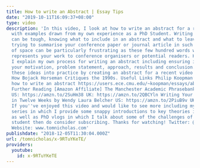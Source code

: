 ```yaml
---
title: How to write an Abstract | Essay Tips
date: "2019-10-11T16:09:37+08:00"
type: video
description: 'In this video, I look at how to write an abstract for a research paper
  with examples drawn from my own experience as a PhD Student. Writing an abstract
  can be tough, knowing what to include in an abstract and what to leave out when
  trying to summarise your conference paper or journal article in such a short amount
  of space can be particularly frustrating as these few hundred words will be what
  represents your work to conference organisers or potential readers. Here, then,
  I explain my own process for writing an abstract including ensuring it contains
  your motivation, problem statement, approach, results and conclusion. I then put
  these ideas into practice by creating an abstract for a recent video essay I released:
  How Bojack Horseman Critiques the 1990s. Useful Links Philip Koopman’s advice on
  how to write an abstract https://users.ece.cmu.edu/~koopman/essays/abstract.html
  Further Reading [Amazon Affiliate] The Manchester Academic Phrasebank by John Morley
  US: https://amzn.to/2SuHm38 UK: https://amzn.to/2QBCYln Writing Your Journal Article
  in Twelve Weeks by Wendy Laura Belcher US: https://amzn.to/2PiuB9v UK: https://amzn.to/2UiDq7l
  If you''ve enjoyed this video and would like to see more including my What The Theory?
  series in which I provide some snappy introductions to key theories in the humanities
  as well as PhD vlogs in which I talk about some of the challenges of being a PhD
  student then do consider subscribing. Thanks for watching! Twitter: @Tom_Nicholas
  Website: www.tomnicholas.com'
publishdate: "2018-12-05T11:30:04.000Z"
url: /tomnicholas/x-9RTuYKeTE/
providers:
  youtube:
    id: x-9RTuYKeTE
---
```

